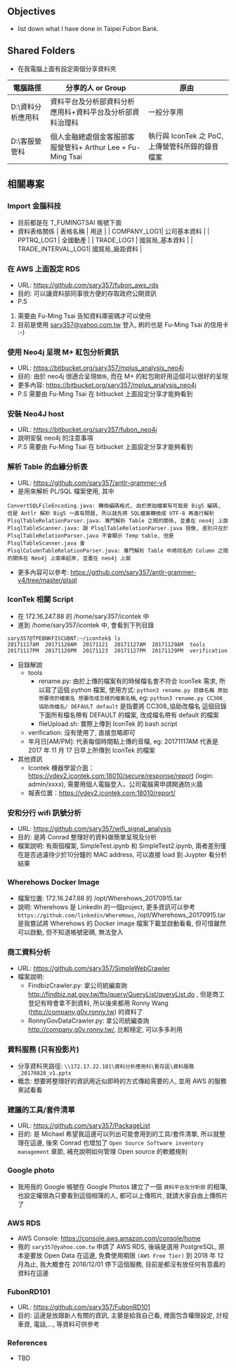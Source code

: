 ## Objectives
- list down what I have done in Taipei Fubon Bank.

## Shared Folders
- 在我電腦上面有設定兩個分享資料夾

| 電腦路徑 | 分享的人 or Group | 原由 |
|--|--|--|
| D:\資料分析應用科 | 資料平台及分析部資料分析應用科+資料平台及分析部資料治理科 | 一般分享用 |
| D:\客服營管科 | 個人金融總處個金客服部客服營管科+ Arthur Lee + Fu-Ming Tsai | 執行與 IconTek 之 PoC, 上傳營管科所錄的錄音檔案 |

## 相關專案
### Import 金腦科技
- 目前都是在 T_FUMINGTSAI 帳號下面
- 資料表格關係
| 表格名稱 | 用途 |
| COMPANY_LOG1| 公司基本資料 |
| PPTRQ_LOG1 | 全國動產 |
| TRADE_LOG1 | 國貿局_基本資料 |
| TRADE_INTERVAL_LOG1| 國貿局_級距資料 |

### 在 AWS 上面設定 RDS
- URL: https://github.com/sary357/fubon_aws_rds
- 目的: 可以讓資料部同事很方便的存取政府公開資訊
- P.S 
1. 需要由 Fu-Ming Tsai 告知資料庫密碼才可以使用
2. 目前是使用 sary357@yahoo.com.tw 登入, 刷的也是 Fu-Ming Tsai 的信用卡 :-)

### 使用 Neo4j 呈現 M+ 紅包分析資訊 
- URL: https://bitbucket.org/sary357/mplus_analysis_neo4j
- 目的: 由於 neo4j 很適合呈現`關係`, 而在 M+ 的紅包剛好用這個可以很好的呈現
- 更多內容: https://bitbucket.org/sary357/mplus_analysis_neo4j
- P.S 需要由 Fu-Ming Tsai 在 bitbucket 上面設定分享才能夠看到

### 安裝 Neo4J host
- URL: https://bitbucket.org/sary357/fubon_neo4j
- 說明安裝 neo4j 的注意事項
- P.S 需要由 Fu-Ming Tsai 在 bitbucket 上面設定分享才能夠看到

### 解析 Table 的血緣分析表
- URL: https://github.com/sary357/antlr-grammer-v4
- 是用來解析 PL/SQL 檔案使用, 其中
```
ConvertSQLFileEncoding.java: 轉換編碼格式, 由於原始檔案有可能是 Big5 編碼, 但是 Antlr 解析 Big5 一直有問題, 所以就先將 SQL檔案轉換成 UTF-8 再進行解析
PlsqlTableRelationParser.java: 專門解析 Table 之間的關係, 並畫在 neo4j 上面
PlsqlTableScanner.java: 跟 PlsqlTableRelationParser.java 很像, 差別只在於 PlsqlTableRelationParser.java 不會顯示 Temp table, 但是 PlsqlTableScanner.java 會
PlsqlColumnTableRelationParser.java: 專門解析 Table 中將同名的 Column 之間的關係在 Neo4j 上面串起來, 並畫在 neo4j 上面

```
- 更多內容可以參考: https://github.com/sary357/antlr-grammer-v4/tree/master/plsql

### IconTek 相關 Script
- 在 172.16.247.88 的 /home/sary357/icontek 中
- 進到 /home/sary357/icontek 中, 會看到下列目錄

```
sary357@TPEBNKFISCUBNT:~/icontek$ ls
20171117AM  20171120AM  20171121  20171127AM  20171129AM  tools
20171117PM  20171120PM  20171123  20171127PM  20171129PM  verification

```
- 目錄解說
  - tools
    - rename.py: 由於上傳的檔案有的時候檔名會不符合 IconTek 需求, 所以寫了這個 python 檔案, 使用方式: `python3 rename.py 目錄名稱 原始想要改的檔案名 想要改成怎樣的檔案名稱`, eg:  `python3 rename.py CC308_協助改檔名/ DEFAULT default` 是指要將 CC308_協助改檔名 這個目錄下面所有檔名帶有 DEFAULT 的檔案, 改成檔名帶有 default 的檔案
    - fileUpload.sh: 實際上傳到 IconTek 的 bash script
  - verification: 沒有使用了, 直接忽略即可
  - 年月日[AM/PM]: 代表每個時間點上傳的音檔, eg: 20171117AM 代表是 2017 年 11 月 17 日早上所傳到 IconTek 的檔案
- 其他資訊
  - Icontek 機器學習介面：https://vdev2.icontek.com:18010/secure/response/report   (login:  admin/xxxx), 需要用個人電腦登入，公司電腦需申請開通防火牆
  - 報表位置：https://vdev2.icontek.com:18010/report/

### 安和分行 wifi 訊號分析 
- URL: https://github.com/sary357/wifi_signal_analysis
- 目的: 是將 Conrad 整理好的資料做簡單呈現及分析
- 檔案說明: 有兩個檔案, SimpleTest.ipynb 和 SimpleTest2.ipynb, 兩者差別僅在是否過濾待少於10分鐘的 MAC address, 可以直接 load 到 Juypter 看分析結果

### Wherehows Docker Image
- 檔案位置: 172.16.247.88 的 /opt/Wherehows_20170915.tar
- 說明: Wherehows 是 LinkedIn 的一個project, 更多資訊可以參考 `https://github.com/linkedin/WhereHows`, /opt/Wherehows_20170915.tar 是我嘗試將 Wherehows 的 Docker image 檔案下載並啟動看看, 但可惜雖然可以啟動, 但不知道帳號密碼, 無法登入

### 商工資料分析
- URL: https://github.com/sary357/SimpleWebCrawler
- 檔案說明:
  - FindbizCrawler.py: 拿公司統編查詢 http://findbiz.nat.gov.tw/fts/query/QueryList/queryList.do , 但是商工登記有時會拿不到資料,  所以後來都用 Ronny Wang (http://company.g0v.ronny.tw) 的資料了
  - RonnyGovDataCrawler.py: 拿公司統編查詢 http://company.g0v.ronny.tw/, 比較穩定, 可以多多利用

### 資料服務 (只有投影片)
- 分享資料夾路徑: `\\172.17.22.181\資料分析應用科\暫存區\資料服務_20170828_v1.pptx`
- 概念: 想要將整理好的資訊用近似即時的方式傳給需要的人, 並用 AWS 的服務來試看看

### 建議的工具/套件清單
- URL: https://github.com/sary357/PackageList
- 目的: 是 Michael 希望我這邊可以列出可能會用到的工具/套件清單, 所以就整理在這邊, 後來 Conrad 也增加了 `Open Source Software inventory management` 章節, 補充說明如何管理 Open source 的軟體規則

### Google photo
- 我用我的 Google 帳號在 Google Photos 建立了一個 `資料平台及分析部` 的相簿, 也設定權限為只要看到這個相簿的人, 都可以上傳照片, 就請大家自由上傳照片了

### AWS RDS
- AWS Console: https://console.aws.amazon.com/console/home
- 我的 `sary357@yahoo.com.tw` 申請了 AWS RDS, 後端是選用 PostgreSQL, 原本是要放 Open Data 在這邊, 免費使用期限 `(AWS Free Tier)` 到 2018 年 12 月為止, 我大概會在 2018/12/01 停下這個服務, 目前是都沒有放任何有意義的資料在這邊

### FubonRD101
- URL: https://github.com/sary357/FubonRD101
- 目的: 這邊是放跟新人有關的資訊, 主要是給我自己看, 裡面包含權限設定, 計程車資, 電話,..., 等資料可供參考

### References
- TBD 



